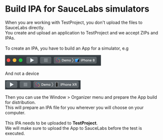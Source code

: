 # Build IPA for SauceLabs simulators

When you are working with TestProject, you don't upload the files to SauceLabs directly.\
﻿You create and upload an application to TestProject and we accept ZIPs and IPAs.\
﻿\
﻿To create an IPA, you have to build an App for a simulator, e.g

![](<../../.gitbook/assets/image (472).png>)

And not a device

![](<../../.gitbook/assets/image (503).png>)

Then you can use the Window > Organizer menu and prepare the App build for distribution.\
﻿This will prepare an IPA file for you wherever you will choose on your computer.\
﻿\
﻿This IPA needs to be uploaded to **TestProject**.\
﻿We will make sure to upload the App to SauceLabs before the test is executed.
